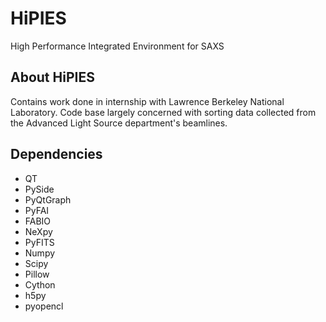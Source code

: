# HiPIES
High Performance Integrated Environment for SAXS

## About HiPIES
Contains work done in internship with Lawrence Berkeley National Laboratory.
Code base largely concerned with sorting data collected from the Advanced Light Source department's beamlines.

## Dependencies
* QT
* PySide
* PyQtGraph
* PyFAI
* FABIO
* NeXpy
* PyFITS
* Numpy
* Scipy
* Pillow
* Cython
* h5py
* pyopencl



